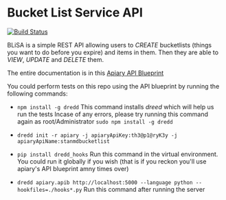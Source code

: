 # Bucket List Service API
[![Build Status](https://semaphoreci.com/api/v1/stanmd/bucketlist/branches/master/badge.svg)](https://semaphoreci.com/stanmd/bucketlist)

BLiSA is a simple REST API allowing users to _CREATE_ bucketlists (things you want to do before you expire) and items in them. Then they are able to _VIEW_, _UPDATE_ and _DELETE_ them.

The entire documentation is in this [Apiary API Blueprint](http://docs.stanmdbucketlist.apiary.io/)

You could perform tests on this repo using the API blueprint by running the following commands:

- `npm install -g dredd`
This command installs _dreed_ which will help us run the tests
Incase of any errors, please try running this command again as root/Administrator `sudo npm install -g dredd`

- `dredd init -r apiary -j apiaryApiKey:th3@p1@ryK3y -j apiaryApiName:stanmdbucketlist`

- `pip install dredd_hooks`
Run this command in the virtual environment. You could run it globally if you wish (that is if you reckon you'll use apiary's API blueprint amny times over)

- `dredd apiary.apib http://localhost:5000 --language python --hookfiles=./hooks*.py`
Run this command after running the server